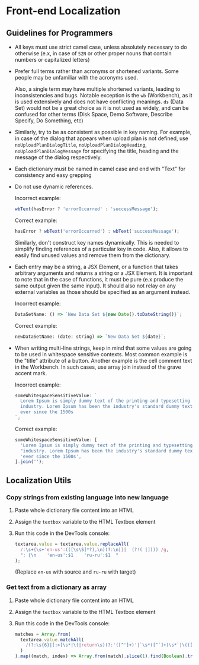 # Front-end Localization

## Guidelines for Programmers

- All keys must use strict camel case, unless absolutely necessary to do
  otherwise (e.x, in case of `S2N` or other proper nouns that contain numbers or
  capitalized letters)

- Prefer full terms rather than acronyms or shortened variants. Some people may
  be unfamiliar with the acronyms used.

  Also, a single term may have multiple shortened variants, leading to
  inconsistencies and bugs. Notable exception is the `wb` (Workbench), as it is
  used extensively and does not have conflicting meanings. `ds` (Data Set) would
  not be a great choice as it is not used as widely, and can be confused for
  other terms (Disk Space, Demo Software, Describe Specify, Do Something, etc)

- Similarly, try to be as consistent as possible in key naming. For example, in
  case of the dialog that appears when upload plan is not defined, use
  `noUploadPlanDialogTitle`, `noUploadPlanDialogHeading`,
  `noUploadPlanDialogMessage` for specifying the title, heading and the message
  of the dialog respectively.

- Each dictionary must be named in camel case and end with "Text" for
  consistency and easy grepping

- Do not use dynamic references.

  Incorrect example:

  ```js
  wbText(hasError ? 'errorOccurred' : 'successMessage');
  ```

  Correct example:

  ```js
  hasError ? wbText('errorOccurred') : wbText('successMessage');
  ```

  Similarly, don't construct key names dynamically. This is needed to simplify
  finding references of a particular key in code. Also, it allows to easily find
  unused values and remove them from the dictionary.

- Each entry may be a string, a JSX Element, or a function that takes arbitrary
  arguments and returns a string or a JSX Element. It is important to note that
  in the case of functions, it must be pure (e.x produce the same output given
  the same input). It should also not relay on any external variables as those
  should be specified as an argument instead.

  Incorrect example:

  ```js
  DataSetName: () => `New Data Set ${new Date().toDateString()}`;
  ```

  Correct example:

  ```js
  newDataSetName: (date: string) => `New Data Set ${date}`;
  ```

- When writing multi-line strings, keep in mind that some values are going to be
  used in whitespace sensitive contexts. Most common example is the "title"
  attribute of a button. Another example is the cell comment text in the
  Workbench. In such cases, use array join instead of the grave accent mark.

  Incorrect example:

  ```js
  someWhitespaceSensitiveValue: `
    Lorem Ipsum is simply dummy text of the printing and typesetting
    industry. Lorem Ipsum has been the industry's standard dummy text
    ever since the 1500s
  `;
  ```

  Correct example:

  ```js
  someWhitespaceSensitiveValue: [
    'Lorem Ipsum is simply dummy text of the printing and typesetting ',
    "industry. Lorem Ipsum has been the industry's standard dummy text ",
    'ever since the 1500s',
  ].join('');
  ```

## Localization Utils

### Copy strings from existing language into new language

1. Paste whole dictionary file content into an HTML <textbox>
2. Assign the `textbox` variable to the HTML Textbox element
3. Run this code in the DevTools console:

   ```js
   textarea.value = textarea.value.replaceAll(
     /:\s+{\s+'en-us':(([\s\S]*?),\n)(?:\n|}|  (?!( |]))) /g,
     ": {\n    'en-us':$1    'ru-ru':$1  "
   );
   ```

   (Replace `en-us` with source and `ru-ru` with target)

### Get text from a dictionary as array

1. Paste whole dictionary file content into an HTML <textbox>
2. Assign the `textbox` variable to the HTML Textbox element
3. Run this code in the DevTools console:

   ```js
   matches = Array.from(
     textarea.value.matchAll(
       /(?:\s{6}|[:>]\s*|\(|return\s)(?:'([^']+)'|`\s*([^`]+)\s*`|\(([^)]+)\)[,;]|\[\s+([^\]]+)\s+\])/g
     )
   ).map((match, index) => Array.from(match).slice(1).find(Boolean).trim());
   ```
